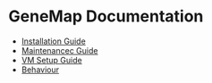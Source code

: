 # GeneMap Documentation

- [Installation Guide](installation_guide.md)
- [Maintenancec Guide](maintenance_guide.md)
- [VM Setup Guide](vm_setup_guide.md)
- [Behaviour](behaviour.md)
